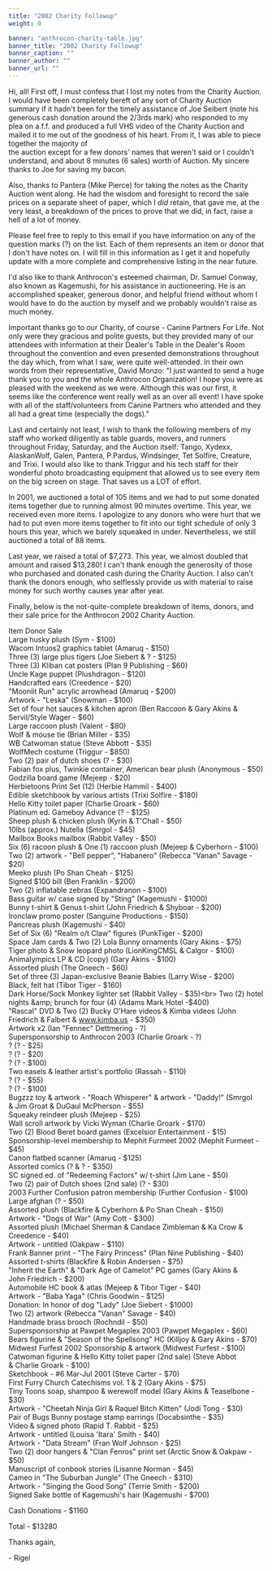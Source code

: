 ```yaml
---
title: "2002 Charity Followup"
weight: 0

banner: "anthrocon-charity-table.jpg"
banner_title: "2002 Charity Followup"
banner_caption: ""
banner_author: ""
banner_url: ""
---
```


Hi, all! First off, I must confess that I lost my notes from the Charity Auction. I would have been completely bereft of any sort of Charity Auction summary if it hadn't been for the timely assistance of Joe Seibert (note his generous cash donation around the 2/3rds mark) who responded to my plea on a.f.f. and produced a full VHS video of the Charity Auction and mailed it to me out of the goodness of his heart. From it, I was able to piece together the majority of<br>
the auction except for a few donors' names that weren't said or I couldn't understand, and about 8 minutes (6 sales) worth of Auction. My sincere thanks to Joe for saving my bacon.

Also, thanks to Pantera (Mike Pierce) for taking the notes as the Charity Auction went along. He had the wisdom and foresight to record the sale prices on a separate sheet of paper, which I *did* retain, that gave me, at the very least, a breakdown of the prices to prove that we did, in fact, raise a hell of a lot of money.

Please feel free to reply to this email if you have information on any of the question marks (?) on the list. Each of them represents an item or donor that I don't have notes on. I will fill in this information as I get it and hopefully update with a more complete and comprehensive listing in the near future.

I'd also like to thank Anthrocon's esteemed chairman, Dr. Samuel Conway, also known as Kagemushi, for his assistance in auctioneering. He is an accomplished speaker, generous donor, and helpful friend without whom I would have to do the auction by myself and we probably wouldn't raise as much money.

Important thanks go to our Charity, of course - Canine Partners For Life. Not only were they gracious and polite guests, but they provided many of our attendees with information at their Dealer's Table in the Dealer's Room throughout the convention and even presented demonstrations throughout the day which, from what I saw, were quite well-attended. In their own words from their representative, David Monzo: "I just wanted to send a huge thank you to you and the whole Anthrocon Organization! I hope you were as pleased with the weekend as we were. Although this was our first, it<br>
seems like the conference went really well as an over all event! I have spoke with all of the staff/volunteers from Canine Partners who attended and they all had a great time (especially the dogs)."

Last and certainly not least, I wish to thank the following members of my staff who worked diligently as table guards, movers, and runners throughout Friday, Saturday, and the Auction itself: Tango, Xydexx, AlaskanWolf, Galen, Pantera, P.Pardus, Windsinger, Tet Solfire, Creature, and Trixi. I would also like to thank Triggur and his tech staff for their wonderful photo broadcasting equipment that allowed us to see every item on the big screen on stage. That saves us a LOT of effort.

In 2001, we auctioned a total of 105 items and we had to put some donated items together due to running almost 90 minutes overtime. This year, we received even more items. I apologize to any donors who were hurt that we had to put even more items together to fit into our tight schedule of only 3 hours this year, which we barely squeaked in under. Nevertheless, we still auctioned a total of 88 items.

Last year, we raised a total of $7,273. This year, we almost doubled that amount and raised $13,280! I can't thank enough the generosity of those who purchased and donated cash during the Charity Auction. I also can't thank the donors enough, who selflessly provide us with material to raise money for such worthy causes year after year.

Finally, below is the not-quite-complete breakdown of items, donors, and their sale price for the Anthrocon 2002 Charity Auction.

Item Donor Sale<br>
Large husky plush (Sym - $100)<br>
Wacom Intuos2 graphics tablet (Amaruq - $150)<br>
Three (3) large plus tigers (Joe Siebert &amp; ? - $125)<br>
Three (3) Kliban cat posters (Plan 9 Publishing - $60)<br>
Uncle Kage puppet (Plushdragon - $120)<br>
Handcrafted ears (Creedence - $20)<br>
"Moonlit Run" acrylic arrowhead (Amaruq - $200)<br>
Artwork - "Leska" (Snowman - $100)<br>
Set of four hot sauces &amp; kitchen apron (Ben Raccoon &amp; Gary Akins &amp;<br>
Servil/Style Wager - $60)<br>
Large raccoon plush (Valent - $80)<br>
Wolf &amp; mouse tie (Brian Miller - $35)<br>
WB Catwoman statue (Steve Abbott - $35)<br>
WolfMech costume (Triggur - $850)<br>
Two (2) pair of dutch shoes (? - $30)<br>
Fabian fox plus, Twinkie container, American bear plush (Anonymous - $50)<br>
Godzilla board game (Mejeep - $20)<br>
Herbietoons Print Set (12) (Herbie Hammil - $400)<br>
Edible sketchbook by various artists (Trixi Solfire - $180)<br>
Hello Kitty toilet paper (Charlie Groark - $60)<br>
Platinum ed. Gameboy Advance (? - $125)<br>
Sheep plush &amp; chicken plush (Kyrin &amp; T'Chall - $50)<br>
10lbs (approx.) Nutella (Smrgol - $45)<br>
Mailbox Books mailbox (Rabbit Valley - $50)<br>
Six (6) racoon plush &amp; One (1) raccoon plush (Mejeep &amp; Cyberhorn - $100)<br>
Two (2) artwork - "Bell pepper", "Habanero" (Rebecca "Vanan" Savage - $20)<br>
Meeko plush (Po Shan Cheah - $125)<br>
Signed $100 bill (Ben Franklin - $200)<br>
Two (2) inflatable zebras (Expandranon - $100)<br>
Bass guitar w/ case signed by "Sting" (Kagemushi - $1000)<br>
Bunny t-shirt &amp; Genus t-shirt (John Friedrich &amp; Shyboar - $200)<br>
Ironclaw promo poster (Sanguine Productions - $150)<br>
Pancreas plush (Kagemushi - $40)<br>
Set of Six (6) "Realm o/t Claw" figures (PunkTiger - $200)<br>
Space Jam cards &amp; Two (2) Lola Bunny ornaments (Gary Akins - $75)<br>
Tiger photo &amp; Snow leopard photo (LionKingCMSL &amp; Calgor - $100)<br>
Animalympics LP &amp; CD (copy) (Gary Akins - $100)<br>
Assorted plush (The Gneech - $60)<br>
Set of three (3) Japan-exclusive Beanie Babies (Larry Wise - $200)<br>
Black, felt hat (Tibor Tiger - $160)<br>
Dark Horse/Sock Monkey lighter set (Rabbit Valley - $35)<br>
Two (2) hotel nights &amp; brunch for four (4) (Adams Mark Hotel -$400)<br>
"Rascal" DVD &amp; Two (2) Bucky O'Hare videos &amp; Kimba videos (John<br>
Friedrich &amp; Falbert &amp; www.kimba.us - $350)<br>
Artwork x2 (Ian "Fennec" Dettmering - ?)<br>
Supersponsorship to Anthrocon 2003 (Charlie Groark - ?)<br>
? (? - $25)<br>
? (? - $20)<br>
? (? - $100)<br>
Two easels &amp; leather artist's portfolio (Rassah - $110)<br>
? (? - $55)<br>
? (? - $100)<br>
Bugzzz toy &amp; artwork - "Roach Whisperer" &amp; artwork - "Daddy!" (Smrgol<br>
&amp; Jim Groat &amp; DuGaul McPherson - $55)<br>
Squeaky reindeer plush (Mejeep - $25)<br>
Wall scroll artwork by Vicki Wyman (Charlie Groark - $170)<br>
Two (2) Blood Beret board games (Excelsior Entertainment - $15)<br>
Sponsorship-level membership to Mephit Furmeet 2002 (Mephit Furmeet - $45)<br>
Canon flatbed scanner (Amaruq - $125)<br>
Assorted comics (? &amp; ? - $350)<br>
SC signed ed. of "Redeeming Factors" w/ t-shirt (Jim Lane - $50)<br>
Two (2) pair of Dutch shoes (2nd sale) (? - $30)<br>
2003 Further Confusion patron membership (Further Confusion - $100)<br>
Large afghan (? - $50)<br>
Assorted plush (Blackfire &amp; Cyberhorn &amp; Po Shan Cheah - $150)<br>
Artwork - "Dogs of War" (Amy Cott - $300)<br>
Assorted plush (Michael Sherman &amp; Candace Zimbleman &amp; Ka Crow &amp;<br>
Creedence - $40)<br>
Artwork - untitled (Oakpaw - $110)<br>
Frank Banner print - "The Fairy Princess" (Plan Nine Publishing - $40)<br>
Assorted t-shirts (Blackfire &amp; Robin Andersen - $75)<br>
"Inherit the Earth" &amp; "Dark Age of Camelot" PC games (Gary Akins &amp;<br>
John Friedrich - $200)<br>
Automobile HC book &amp; atlas (Mejeep &amp; Tibor Tiger - $40)<br>
Artwork - "Baba Yaga" (Chris Goodwin - $125)<br>
Donation: In honor of dog "Lady" (Joe Siebert - $1000)<br>
Two (2) artwork (Rebecca "Vanan" Savage - $40)<br>
Handmade brass brooch (Rochndil - $50)<br>
Supersponsorship at Pawpet Megaplex 2003 (Pawpet Megaplex - $60)<br>
Bears figurine &amp; "Season of the Spellsong" HC (Killjoy &amp; Gary Akins - $70)<br>
Midwest Furfest 2002 Sponsorship &amp; artwork (Midwest Furfest - $100)<br>
Catwoman figurine &amp; Hello Kitty toilet paper (2nd sale) (Steve Abbot<br>
&amp; Charlie Groark - $100)<br>
Sketchbook - #6 Mar-Jul 2001 (Steve Carter - $70)<br>
First Furry Church Catechisms vol. 1 &amp; 2 (Gary Akins - $75)<br>
Tiny Toons soap, shampoo &amp; werewolf model (Gary Akins &amp; Teaselbone - $30)<br>
Artwork - "Cheetah Ninja Girl &amp; Raquel Bitch Kitten" (Jodi Tong - $30)<br>
Pair of Bugs Bunny postage stamp earrings (Docabsinthe - $35)<br>
Video &amp; signed photo (Rapid T. Rabbit - $25)<br>
Artwork - untitled (Louisa 'Itara' Smith - $40)<br>
Artwork - "Data Stream" (Fran Wolf Johnson - $25)<br>
Two (2) door hangers &amp; "Clan Fenros" print set (Arctic Snow &amp; Oakpaw - $50)<br>
Manuscript of conbook stories (Lisanne Norman - $45)<br>
Cameo in "The Suburban Jungle" (The Gneech - $310)<br>
Artwork - "Singing the Good Song" (Terrie Smith - $200)<br>
Signed Sake bottle of Kagemushi's hair (Kagemushi - $700)

Cash Donations - $1160

Total - $13280

Thanks again,

\- Rigel
